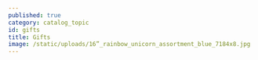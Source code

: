 ```yaml
---
published: true
category: catalog_topic
id: gifts
title: Gifts
image: /static/uploads/16”_rainbow_unicorn_assortment_blue_7184x8.jpg
---
```


